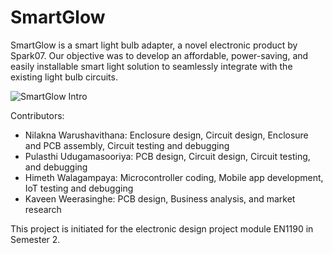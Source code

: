 # SmartGlow
SmartGlow is a smart light bulb adapter, a novel electronic product by Spark07. Our objective was to develop an affordable, power-saving, and easily installable smart light solution to seamlessly integrate with the existing light bulb circuits. 

![SmartGlow Intro](https://github.com/user-attachments/assets/875167b3-449c-49d9-90f5-371bcf2afda6)

Contributors:

- Nilakna Warushavithana: Enclosure design, Circuit design, Enclosure and PCB assembly, Circuit testing and debugging
- Pulasthi Udugamasooriya: PCB design, Circuit design, Circuit testing, and debugging
- Himeth Walagampaya: Microcontroller coding, Mobile app development, IoT testing and debugging
- Kaveen Weerasinghe: PCB design, Business analysis, and market research

This project is initiated for the electronic design project module EN1190 in Semester 2.
